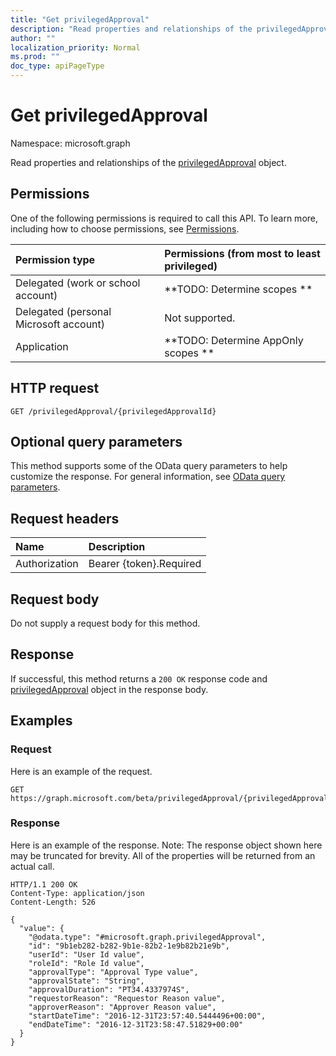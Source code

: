 ```yaml
---
title: "Get privilegedApproval"
description: "Read properties and relationships of the privilegedApproval object."
author: ""
localization_priority: Normal
ms.prod: ""
doc_type: apiPageType
---
```


# Get privilegedApproval

Namespace: microsoft.graph

Read properties and relationships of the [privilegedApproval](../resources/privilegedapproval.md) object.

## Permissions
One of the following permissions is required to call this API. To learn more, including how to choose permissions, see [Permissions](/concepts/permissions-reference.md).

|Permission type|Permissions (from most to least privileged)|
|:---|:---|
|Delegated (work or school account)|**TODO: Determine scopes **|
|Delegated (personal Microsoft account)|Not supported.|
|Application|**TODO: Determine AppOnly scopes **|

## HTTP request
<!-- {
  "blockType": "ignored"
}
-->
``` http
GET /privilegedApproval/{privilegedApprovalId}
```

## Optional query parameters
This method supports some of the OData query parameters to help customize the response. For general information, see [OData query parameters](/graph/query-parameters).

## Request headers
|Name|Description|
|:---|:---|
|Authorization|Bearer {token}.Required|

## Request body
Do not supply a request body for this method.

## Response
If successful, this method returns a `200 OK` response code and [privilegedApproval](../resources/privilegedapproval.md) object in the response body.

## Examples

### Request
Here is an example of the request.
<!-- {
  "blockType": "request",
  "name": "get_privilegedapproval"
}
-->
``` http
GET https://graph.microsoft.com/beta/privilegedApproval/{privilegedApprovalId}
```

### Response
Here is an example of the response. Note: The response object shown here may be truncated for brevity. All of the properties will be returned from an actual call.
<!-- {
  "blockType": "response",
  "truncated": true,
  "@odata.type": "microsoft.graph.privilegedApproval"
}
-->
``` http
HTTP/1.1 200 OK
Content-Type: application/json
Content-Length: 526

{
  "value": {
    "@odata.type": "#microsoft.graph.privilegedApproval",
    "id": "9b1eb282-b282-9b1e-82b2-1e9b82b21e9b",
    "userId": "User Id value",
    "roleId": "Role Id value",
    "approvalType": "Approval Type value",
    "approvalState": "String",
    "approvalDuration": "PT34.4337974S",
    "requestorReason": "Requestor Reason value",
    "approverReason": "Approver Reason value",
    "startDateTime": "2016-12-31T23:57:40.5444496+00:00",
    "endDateTime": "2016-12-31T23:58:47.51829+00:00"
  }
}
```

